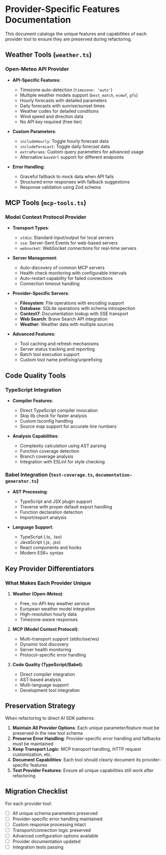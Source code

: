 # Provider-Specific Features Documentation

This document catalogs the unique features and capabilities of each provider
tool to ensure they are preserved during refactoring.

## Weather Tools (`weather.ts`)

### Open-Meteo API Provider

- **API-Specific Features**:
  - Timezone auto-detection (`timezone: 'auto'`)
  - Multiple weather models support (`best_match`, `ecmwf`, `gfs`)
  - Hourly forecasts with detailed parameters
  - Daily forecasts with sunrise/sunset times
  - Weather codes for detailed conditions
  - Wind speed and direction data
  - No API key required (free tier)

- **Custom Parameters**:
  - `includeHourly`: Toggle hourly forecast data
  - `includeForecast`: Toggle daily forecast data
  - `extraParams`: Custom query parameters for advanced usage
  - Alternative `baseUrl` support for different endpoints

- **Error Handling**:
  - Graceful fallback to mock data when API fails
  - Structured error responses with fallback suggestions
  - Response validation using Zod schema

## MCP Tools (`mcp-tools.ts`)

### Model Context Protocol Provider

- **Transport Types**:
  - `stdio`: Standard input/output for local servers
  - `sse`: Server-Sent Events for web-based servers
  - `websocket`: WebSocket connections for real-time servers

- **Server Management**:
  - Auto-discovery of common MCP servers
  - Health check monitoring with configurable intervals
  - Auto-restart capability for failed connections
  - Connection timeout handling

- **Provider-Specific Servers**:
  - **Filesystem**: File operations with encoding support
  - **Database**: SQLite operations with schema introspection
  - **Context7**: Documentation lookup with SSE transport
  - **Web Search**: Brave Search API integration
  - **Weather**: Weather data with multiple sources

- **Advanced Features**:
  - Tool caching and refresh mechanisms
  - Server status tracking and reporting
  - Batch tool execution support
  - Custom tool name prefixing/unprefixing

## Code Quality Tools

### TypeScript Integration

- **Compiler Features**:
  - Direct TypeScript compiler invocation
  - Skip lib check for faster analysis
  - Custom tsconfig handling
  - Source map support for accurate line numbers

- **Analysis Capabilities**:
  - Complexity calculation using AST parsing
  - Function coverage detection
  - Branch coverage analysis
  - Integration with ESLint for style checking

### Babel Integration (`test-coverage.ts`, `documentation-generator.ts`)

- **AST Processing**:
  - TypeScript and JSX plugin support
  - Traverse with proper default export handling
  - Function declaration detection
  - Import/export analysis

- **Language Support**:
  - TypeScript (.ts, .tsx)
  - JavaScript (.js, .jsx)
  - React components and hooks
  - Modern ES6+ syntax

## Key Provider Differentiators

### What Makes Each Provider Unique

1. **Weather (Open-Meteo)**:
   - Free, no-API-key weather service
   - European weather model integration
   - High-resolution hourly data
   - Timezone-aware responses

2. **MCP (Model Context Protocol)**:
   - Multi-transport support (stdio/sse/ws)
   - Dynamic tool discovery
   - Server health monitoring
   - Protocol-specific error handling

3. **Code Quality (TypeScript/Babel)**:
   - Direct compiler integration
   - AST-based analysis
   - Multi-language support
   - Development tool integration

## Preservation Strategy

When refactoring to direct AI SDK patterns:

1. **Maintain All Provider Options**: Each unique parameter/feature must be
   preserved in the new tool schema
2. **Preserve Error Handling**: Provider-specific error handling and fallbacks
   must be maintained
3. **Keep Transport Logic**: MCP transport handling, HTTP request customization,
   etc.
4. **Document Capabilities**: Each tool should clearly document its
   provider-specific features
5. **Test Provider Features**: Ensure all unique capabilities still work after
   refactoring

## Migration Checklist

For each provider tool:

- [ ] All unique schema parameters preserved
- [ ] Provider-specific error handling maintained
- [ ] Custom response processing intact
- [ ] Transport/connection logic preserved
- [ ] Advanced configuration options available
- [ ] Provider documentation updated
- [ ] Integration tests passing
